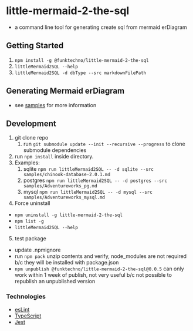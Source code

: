 # little-mermaid-2-the-sql
* a command line tool for generating create sql from mermaid erDiagram

## Getting Started
1. `npm install -g @funktechno/little-mermaid-2-the-sql`
1. `littleMermaid2SQL --help`
1. `littleMermaid2SQL -d dbType --src markdownFilePath`

## Generating Mermaid erDiagram
* see [samples](./samples/readme.md) for more information

## Development

1. git clone repo
    1. run `git submodule update --init --recursive --progress` to clone submodule dependencies
2. run `npm install` inside directory.
3. Examples:
   1. sqlite `npm run littleMermaid2SQL -- -d sqlite --src samples/chinook-database-2.0.1.md`
   1. postgres `npm run littleMermaid2SQL -- -d postgres --src samples/Adventureworks_pg.md`
   1. mysql `npm run littleMermaid2SQL -- -d mysql --src samples/Adventureworks_mysql.md`
4. Force uninstall
  * `npm uninstall -g little-mermaid-2-the-sql`
  * `npm list -g`
  * `littleMermaid2SQL --help`
5. test package
  * update .npmignore
  * run `npm pack` unzip contents and verify, node_modules are not required b/c they will be installed with package.json
  * `npm unpublish @funktechno/little-mermaid-2-the-sql@0.0.5` can only work within 1 week of publish, not very useful b/c not possible to republish an unpublished version

### Technologies 
* [esLint](https://eslint.org/)
* [TypeScript](https://www.typescriptlang.org/)
* [Jest](https://jestjs.io/)


